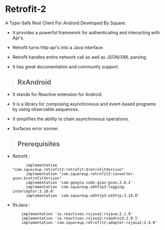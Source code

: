 # Retrofit-2

A Type-Safe Rest Client For Android Developed By Square. 


- It provides a powerful framework for authenticating and interacting with Api's.

- Retrofit turns http api's into a Java interface.

- Retrofit handles entire network call as well as JSON/XML parsing.

- It has great documentation and community support.



> ## RxAndroid


- It stands for Reactive extension for Android.

- It is a library for composing asynchronous and event-based programs by using observable sequences.

- It simplifies the ability to chain asynchronous operations.

- Surfaces error sooner.



> ## Prerequisites

- Retrofit : 
 
            implementation "com.squareup.retrofit2:retrofit:$retrofitVersion"
            implementation "com.squareup.retrofit2:converter-gson:$retrofitVersion"
            implementation 'com.google.code.gson:gson:2.8.2'
            implementation 'com.squareup.okhttp3:logging-interceptor:3.10.0'
            implementation 'com.squareup.okhttp3:okhttp:3.10.0'
            
            

- RxJava : 

          implementation 'io.reactivex.rxjava2:rxjava:2.1.9'
          implementation 'io.reactivex.rxjava2:rxandroid:2.0.1'
          implementation 'com.squareup.retrofit2:adapter-rxjava2:2.4.0'

